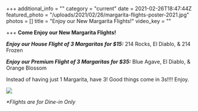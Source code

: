 +++
additional_info = ""
category = "current"
date = 2021-02-26T18:47:44Z
featured_photo = "/uploads/2021/02/26/margarita-flights-poster-2021.jpg"
photos = []
title = "Enjoy our New Margarita Flights!"
video_key = ""

+++
**Come Enjoy our New Margarita Flights!**

**_Enjoy our House Flight of 3 Margaritas for $15:_** 214 Rocks, El Diablo, & 214 Frozen

**_Enjoy our Premium Flight of 3 Margaritas for $35:_** Blue Agave, El Diablo, & Orange Blossom

Instead of having just 1 Margarita, have 3! Good things come in 3s!!!! Enjoy.

![](/uploads/2021/02/26/margarita-flights-poster-2021.jpg)

_*Flights are for Dine-in Only_